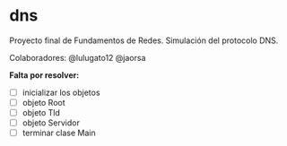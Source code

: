 # dns
Proyecto final de Fundamentos de Redes. Simulación del protocolo DNS.

Colaboradores:
@lulugato12
@jaorsa

**Falta por resolver:**
- [ ] inicializar los objetos
- [ ] objeto Root
- [ ] objeto Tld
- [ ] objeto Servidor
- [ ] terminar clase Main
